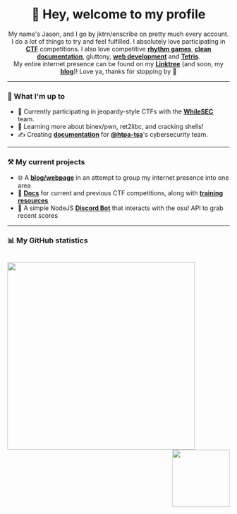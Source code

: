 <h1 align="center">👋 Hey, welcome to my profile</h1>

<p align="center">My name's Jason, and I go by jktrn/enscribe on pretty much every account. I do a lot of things to try and feel fulfilled. I absolutely love participating in <strong><a href="https://ctftime.org/user/130832">CTF</a></strong> competitions. I also love competitive <strong><a href="https://osu.ppy.sh/u/enscribe">rhythm games</a></strong>, <b><a href="https://github.com/htpa-tsa/cyber">clean documentation</a></b>, gluttony, <b><a href="https://github.com/jktrn.github.io">web development</a></b> and <b><a href="https://ch.tetr.io/u/enscribe">Tetris</a></b>. <br> My entire internet presence can be found on my <strong><a href="https://linktr.ee/enscribe">Linktree</a></strong> (and soon, my <strong><a href="https://jktrn.github.io">blog</a></strong>)! Love ya, thanks for stopping by 💙
</p>

<hr>

### 👤 What I'm up to
- 🚩 Currently participating in jeopardy-style CTFs with the **[WhileSEC](https://github.com/WhileSEC)** team.
- 🌱 Learning more about binex/pwn, ret2libc, and cracking shells!
- ✍️ Creating **[documentation](https://github.com/htpa-tsa/cyber)** for **[@htpa-tsa](https://github.com/htpa-tsa)**'s cybersecurity team.

<hr>

### ⚒ My current projects
- 🌐 A **[blog/webpage](https://jktrn.github.io)** in an attempt to group my internet presence into one area
- 📝 **[Docs](https://github.com/htpa-tsa/picogym)** for current and previous CTF competitions, along with **[training resources](https://github.com/htpa-tsa/cyber)**
- 💬 A simple NodeJS **[Discord Bot](https://github.com/jktrn/botscribe)** that interacts with the osu! API to grab recent scores

<hr>

### 📊 My GitHub statistics

<br><img width="425" src="https://github-readme-stats.vercel.app/api?username=jktrn&theme=github_dark&show_icons=true&custom_title=Jason's Statistics&hide=stars,issues&count_private=true&include_all_commits=true&" /> <img align="right" height="130" src="https://github-readme-stats.vercel.app/api/top-langs/?username=jktrn&theme=github_dark&layout=compact"/>
